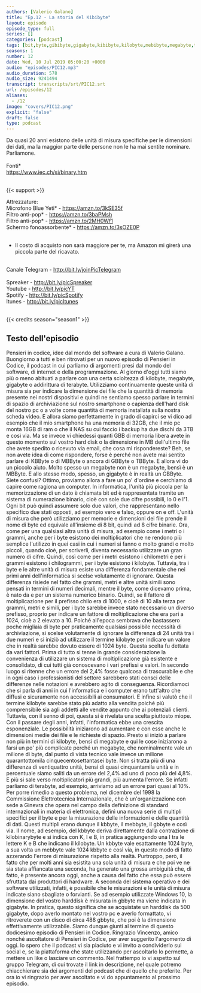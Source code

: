 ```yaml
---
authors: [Valerio Galano]
title: "Ep.12 - La storia del Kibibyte"
layout: episode
episode_type: full
series: []
categories: [podcast]
tags: [bit,byte,gibibyte,gigabyte,kibibyte,kilobyte,mebibyte,megabyte,tebibyte,terabyte]
seasons: 1
number: 12
date: Wed, 10 Jul 2019 05:00:20 +0000
audio: "episodes/PIC12.mp3"
audio_duration: 578
audio_size: 9241494
transcript: transcripts/srt/PIC12.srt
url: /episodes/12
aliases: 
  - /12
image: "covers/PIC12.png"
explicit: "false"
draft: false
type: podcast
---
```

Da quasi 20 anni esistono delle unità di misura specifiche per le dimensioni dei dati, ma la maggior parte delle persone non le ha mai sentite nominare. Parliamone.<br />
<br />
Fonti*<br />
<a href="https://www.iec.ch/si/binary.htm" rel="noopener">https://www.iec.ch/si/binary.htm</a><br />
<br />


{{< support >}}

Attrezzature:<br />
Microfono Blue Yeti* - <a href="https://amzn.to/3kSE35f" rel="noopener">https://amzn.to/3kSE35f</a>  <br />
Filtro anti-pop* - <a href="https://amzn.to/3baPMsh" rel="noopener">https://amzn.to/3baPMsh</a>  <br />
Filtro anti-pop* - <a href="https://amzn.to/2MH0Wf1" rel="noopener">https://amzn.to/2MH0Wf1</a>  <br />
Schermo fonoassorbente* - <a href="https://amzn.to/3sOZE0P" rel="noopener">https://amzn.to/3sOZE0P</a>  <br />
<br />
* Il costo di acquisto non sarà maggiore per te, ma Amazon mi girerà una piccola parte del ricavato. <br />
<br />
Canale Telegram - <a href="http://bit.ly/joinPicTelegram" rel="noopener">http://bit.ly/joinPicTelegram</a> <br />
<br />
Spreaker - <a href="http://bit.ly/picSpreaker" rel="noopener">http://bit.ly/picSpreaker</a> <br />
Youtube - <a href="http://bit.ly/picYT" rel="noopener">http://bit.ly/picYT</a> <br />
Spotify - <a href="http://bit.ly/picSpotify" rel="noopener">http://bit.ly/picSpotify</a> <br />
Itunes - <a href="http://bit.ly/picItunes" rel="noopener">http://bit.ly/picItunes</a> <br />
<br />


{{< credits season="season1" >}}

<!-- more -->

## Testo dell'episodio

Pensieri in codice, idee dal mondo del software a cura di Valerio Galano.
Buongiorno a tutti e ben ritrovati per un nuovo episodio di Pensieri in Codice, il podcast
in cui parliamo di argomenti presi dal mondo del software, di internet e della programmazione.
Al giorno d'oggi tutti siamo più o meno abituati a parlare con una certa scioltezza di kilobyte, megabyte, gigabyte o addirittura di terabyte.
Utilizziamo continuamente queste unità di misura sia per indicare la dimensione dei file che la quantità di memoria presente nei nostri dispositivi
e quindi ne sentiamo spesso parlare in termini di spazio di archiviazione sul nostro smartphone o capienza dell'hard disk del nostro pc
o a volte come quantità di memoria installata sulla nostra scheda video.
E allora siamo perfettamente in grado di capirci se vi dico ad esempio che il mio smartphone ha una memoria di 32GB,
che il mio pc monta 16GB di ram o che il NAS su cui faccio i backup ha due dischi da 3TB e così via.
Ma se invece vi chiedessi quanti GBB di memoria libera avete in questo momento sul vostro hard disk
o la dimensione in MB dell'ultimo file che avete spedito o ricevuto via email, che cosa mi rispondereste?
Beh, se non avete idea di come rispondere, forse è perché non avete mai sentito parlare di KBByte o di MBByte
o ancora di GBByte o TBByte.
E allora vi do un piccolo aiuto.
Molto spesso un megabyte non è un megabyte, bensì è un MBByte.
E allo stesso modo, spesso, un gigabyte è in realtà un GBByte.
Siete confusi?
Ottimo, proviamo allora a fare un po' d'ordine e cerchiamo di capire come ragiona un computer.
In informatica, l'unità più piccola per la memorizzazione di un dato è chiamata bit
ed è rappresentata tramite un sistema di numerazione binario, cioè con sole due cifre possibili, lo 0 e l'1.
Ogni bit può quindi assumere solo due valori, che rappresentano nello specifico due stati opposti,
ad esempio vero e falso, oppure on e off.
L'unità di misura che però utilizziamo per memorie e dimensioni dei file
prende il nome di byte ed equivale all'insieme di 8 bit, quindi ad 8 cifre binarie.
Ora, come per una qualsiasi altra unità di misura, ad esempio come i metri o i grammi,
anche per i byte esistono dei moltiplicatori che ne rendono più semplice l'utilizzo
in quei casi in cui i numeri si fanno o molto grandi o molto piccoli,
quando cioè, per scriverli, diventa necessario utilizzare un gran numero di cifre.
Quindi, così come per i metri esistono i chilometri e per i grammi esistono i chilogrammi,
per i byte esistono i kilobyte.
Tuttavia, tra i byte e le altre unità di misura esiste una differenza fondamentale
che nei primi anni dell'informatica si scelse volutamente di ignorare.
Questa differenza risiede nel fatto che grammi, metri e altre unità simili
sono pensati in termini di numeri decimali, mentre il byte, come dicevamo prima,
è nato da e per un sistema numerico binario.
Quindi, se il fattore di moltiplicazione per il prefisso chilo era di 1000,
e cioè di 10 alla terza per grammi, metri e simili,
per i byte sarebbe invece stato necessario un diverso prefisso,
proprio per indicare un fattore di moltiplicazione che era pari a 1024,
cioè a 2 elevato a 10.
Poiché all'epoca sembrava che bastassero poche migliaia di byte
per praticamente qualsiasi possibile necessità di archiviazione,
si scelse volutamente di ignorare la differenza di 24 unità tra i due numeri
e si iniziò ad utilizzare il termine kilobyte
per indicare un valore che in realtà sarebbe dovuto essere di 1024 byte.
Questa scelta fu dettata da vari fattori.
Prima di tutto si tenne in grande considerazione
la convenienza di utilizzare un sistema di moltiplicazione già esistente e consolidato,
di cui tutti già conoscevano i vari prefissi e valori.
In secondo luogo si ritenne che un errore del 2,4% fosse qualcosa di trascurabile
e che in ogni caso i professionisti del settore sarebbero stati consci delle differenze
nelle notazioni e avrebbero agito di conseguenza.
Ricordiamoci che si parla di anni in cui l'informatica e i computer
erano tutt'altro che diffusi e sicuramente non accessibili ai consumatori.
E infine si valutò che il termine kilobyte sarebbe stato più adatto alla vendita
poiché più comprensibile sia agli addetti alle vendite appunto che ai potenziali clienti.
Tuttavia, con il senno di poi, questa si è rivelata una scelta piuttosto miope.
Con il passare degli anni, infatti, l'informatica ebbe una crescita esponenziale.
Le possibilità iniziarono ad aumentare e con esse anche le dimensioni medie dei file
e le richieste di spazio.
Presto si iniziò a parlare non più in termini di kilobyte, bensì di megabyte
e qui le cose iniziarono a farsi un po' più complicate
perché un megabyte, che nominalmente vale un milione di byte,
dal punto di vista tecnico vale invece un milione quarantottomila cinquecentosettantasei byte.
Non si tratta più di una differenza di ventiquattro unità, bensì di quasi cinquantamila unità
e in percentuale siamo saliti da un errore del 2,4% ad uno di poco più del 4,8%.
E più si sale verso moltiplicatori più grandi, più aumenta l'errore.
Se infatti parliamo di terabyte, ad esempio, arriviamo ad un errore pari quasi al 10%.
Per porre rimedio a questo problema, nel dicembre del 1998
la Commissione Elettrotecnica Internazionale, che è un'organizzazione con sede a Ginevra
che opera nel campo della definizione di standard internazionali in materia di elettronica,
definì una nuova serie di multipli specifici per il byte
e per la misurazione delle informazioni e delle quantità di dati.
Questi multipli erano dunque il kbbyte, il mebbyte, il gbbyte e così via.
Il nome, ad esempio, del kbbyte deriva direttamente dalla contrazione di kilobinarybyte
e si indica con K, I e B, in pratica aggiungendo una I tra le lettere K e B che indicano il kilobyte.
Un kbbyte vale esattamente 1024 byte, a sua volta un mebbyte vale 1024 kbbyte e così via,
in questo modo di fatto azzerando l'errore di misurazione rispetto alla realtà.
Purtroppo, però, il fatto che per molti anni sia esistita una sola unità di misura
e che poi ve ne sia stata affiancata una seconda, ha generato una grossa ambiguità
che, di fatto, è presente ancora oggi, anche a causa del fatto che essa può essere sfruttata dai produttori di hardware.
A seconda del sistema operativo e dei software utilizzati, infatti,
è possibile che le misurazioni e le unità di misura indicate siano sbagliate o forvianti.
Se ad esempio utilizzate Windows 10, la dimensione del vostro harddisk è misurata in gbbyte ma viene indicata in gigabyte.
In pratica, questo significa che se acquistate un harddisk da 500 gigabyte,
dopo averlo montato nel vostro pc e averlo formattato, vi ritroverete con un disco di circa 488 gbbyte,
che poi è la dimensione effettivamente utilizzabile.
Siamo dunque giunti al termine di questo dodicesimo episodio di Pensieri in Codice.
Ringrazio Vincenzo, amico nonché ascoltatore di Pensieri in Codice, per aver suggerito l'argomento di oggi.
Io spero che il podcast vi sia piaciuto e vi invito a condividerlo sui social
e, se la piattaforma che state utilizzando per ascoltarlo lo permette, a mettere un like o lasciare un commento.
Nel frattempo io vi aspetto sul gruppo Telegram, di cui trovate il link in descrizione,
nel quale potremo chiacchierare sia dei argomenti del podcast che di quello che preferite.
Per ora io vi ringrazio per aver ascoltato e vi do appuntamento al prossimo episodio.

